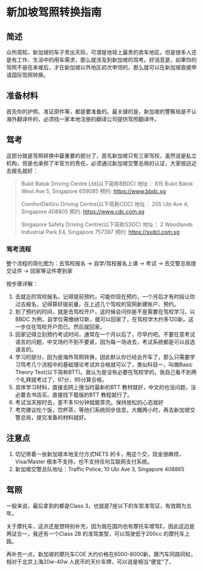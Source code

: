 # 新加坡驾照转换指南

## 简述

众所周知，新加坡的车子贵出天际，可谓是地球上最贵的卖车地区。但是很多人还是有工作、生活中的用车需求，那么就涉及到新加坡的驾考。好消息是，如果你的驾照不是在来坡后，才在新加坡以外地区初次申领的，那么就可以在新加坡直接申请国际驾照转换。

## 准备材料

首先你的护照、准证原件等，都是要准备的。最关键的是，新加坡的警察局是不认海外翻译件的，必须找一家本地注册的翻译公司提供驾照翻译件。

## 驾考

这部分就是驾照转换中最重要的部分了，首先新加坡只有三家驾校，虽然说是私立机构，但是也承担了半官方的责任，必须通过新加坡交警总局的认证，大家按远近去报名就好：

> Bukit Batok Driving Centre Ltd(以下简称BBDC)
> 地址： 815 Bukit Batok West Ave 5, Singapore 659085
> 预约: https://www.bbdc.sg
>
> ComfortDelGro Driving Centre(以下简称CDC)
> 地址： 205 Ubi Ave 4, Singapore 408805
> 预约: https://www.cdc.com.sg
>
> Singapore Safety Driving Centre(以下简称SSDC)
> 地址： 2 Woodlands Industrial Park E4, Singapore 757387
> 预约: https://ssdcl.com.sg

### 驾考流程

整个流程的简化图为：去驾校报名 -> 自学/驾校报名上课 -> 考试 -> 去交警总局提交证件 -> 回家等证件寄到家

按步骤详解：
1. 去就近的驾校报名，记得提前预约，可能你现在预约，一个月后才有时段让你过去报名，记得算好提前量。在上述几个驾校的官网新建账户、预约。
2. 到了预约的时间，就是去驾校开户，这时候会问你是不是需要在驾校学习，以BBDC 为例，自学仅需缴纳12新，就可以回家了，在驾校学大约多120新。这一步仅在驾校开户而已。然后就回家。
3. 回家记得立刻预约考试时间，通常在一个月以后了，尽早约吧。不要在意考试语言的问题，中文场约不到不要紧，因为每一场进去，考试系统都是可以自选语言的。
4. 学习的部分，因为是海外驾照转换，因此默认你已经会开车了，那么只需要学习驾考几个流程中的基础理论考试并合格就可以了，类似科目一，叫做Basic Theory Test(以下简称BTT)。我认为是没有必要在驾校学的，我自己看不到两个礼拜就考过了，97分，95分算合格。
5. 具体学习材料，直接去网上搜当时最新的BTT 教材就好，中文的也没问题，没必要去书店买。直接找下载版的BTT 教程就行了。
6. 考试当天按时去，差不多10分钟就能答完。保持放松的心态就好
7. 考完建议吃个饭，饮杯茶，等他们系统同步信息，大概两小时，再去新加坡交警总局，提交准备的材料就好。

## 注意点

1. 切记带着一张新加坡本地支付方式NETS 的卡，用这个交，现金很麻烦，Visa/Master 根本不支持，也不支持任何互联网支付系统。
2. 新加坡交警总队地址：Traffic Police, 10 Ubi Ave 3, Singapore 408865

## 驾照

一般来说，最后拿到的都是Class 3，也就是7座以下的车型准驾证，有效期为五年。

关于摩托车，这点还是想特别补充，因为我在国内也有摩托车增驾E，因此这边是两证合一，我还有一个Class 2B 的准驾类型，可以驾驶低于200cc 的摩托车上路。

再补充一点，新加坡的摩托车COE 大约价格在6000-8000新，跟汽车同路同权，相对于北京上海20w-40w 人民币的天价车牌，可以说是相当“便宜”了。

